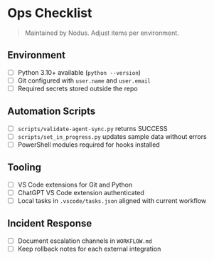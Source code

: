 # Ops Checklist

> Maintained by Nodus. Adjust items per environment.

## Environment
- [ ] Python 3.10+ available (`python --version`)
- [ ] Git configured with `user.name` and `user.email`
- [ ] Required secrets stored outside the repo

## Automation Scripts
- [ ] `scripts/validate-agent-sync.py` returns SUCCESS
- [ ] `scripts/set_in_progress.py` updates sample data without errors
- [ ] PowerShell modules required for hooks installed

## Tooling
- [ ] VS Code extensions for Git and Python
- [ ] ChatGPT VS Code extension authenticated
- [ ] Local tasks in `.vscode/tasks.json` aligned with current workflow

## Incident Response
- [ ] Document escalation channels in `WORKFLOW.md`
- [ ] Keep rollback notes for each external integration
